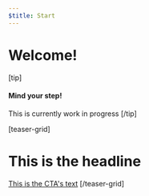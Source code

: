 ```yaml
---
$title: Start
---
```

# Welcome!

[tip]
#### Mind your step!
This is currently work in progress
[/tip]

[teaser-grid]
# This is the headline

[](content/amp-dev/overview/framework.md)
[](content/amp-dev/overview/index.md)
[](content/amp-dev/overview/framework.md)

[This is the CTA's text](content/amp-dev/index.md)
[/teaser-grid]

